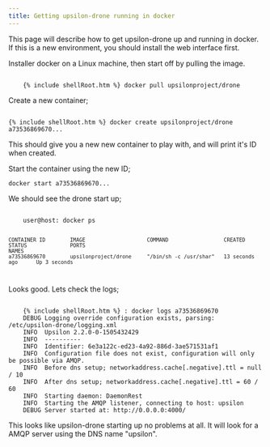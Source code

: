 ```yaml
---
title: Getting upsilon-drone running in docker
---
```


This page will describe how to get upsilon-drone up and running in docker. If this is a new environment, you should install the web interface first.

Installer docker on a Linux machine, then start off by pulling the image.

<code>
	{% include shellRoot.htm %} docker pull upsilonproject/drone
</code>

Create a new container;

<code>
{% include shellRoot.htm %} docker create upsilonproject/drone
a73536869670...
</code>

This should give you a new new container to play with, and will print it's ID
when created.

Start the container using the new ID;

	docker start a73536869670...

We should see the drone start up; 

<code>
	user@host: docker ps

	CONTAINER ID        IMAGE                    COMMAND                  CREATED             STATUS              PORTS                                                                                                                   NAMES
    a73536869670        upsilonproject/drone     "/bin/sh -c /usr/shar"   13 seconds ago      Up 3 seconds
</code>


Looks good. Lets check the logs;

<code>
	{% include shellRoot.htm %} : docker logs a73536869670
	DEBUG Logging override configuration exists, parsing: /etc/upsilon-drone/logging.xml
	INFO  Upsilon 2.2.0-0-1505432429
	INFO  ----------
	INFO  Identifier: 6e3a122c-ed23-4a92-886d-3ae571531af1
	INFO  Configuration file does not exist, configuration will only be possible via AMQP. 
	INFO  Before dns setup; networkaddress.cache[.negative].ttl = null / 10
	INFO  After dns setup; networkaddress.cache[.negative].ttl = 60 / 60
	INFO  Starting daemon: DaemonRest
	INFO  Starting the AMQP listener, connecting to host: upsilon
	DEBUG Server started at: http://0.0.0.0:4000/
</code>

This looks like upsilon-drone starting up no problems at all. It will look for
a AMQP server using the DNS name "upsilon".  
